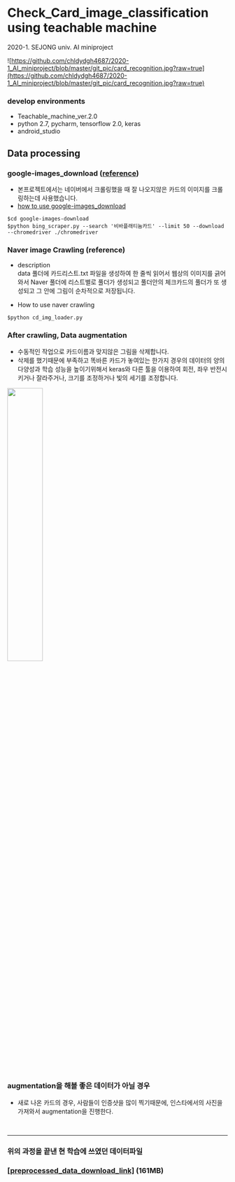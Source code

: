 # Check_Card_image_classification using teachable machine

2020-1. SEJONG univ. AI miniproject

![https://github.com/chldydgh4687/2020-1_AI_miniproject/blob/master/git_pic/card_recognition.jpg?raw=true](https://github.com/chldydgh4687/2020-1_AI_miniproject/blob/master/git_pic/card_recognition.jpg?raw=true)


### develop environments
- Teachable_machine_ver.2.0
- python 2.7, pycharm, tensorflow 2.0, keras
- android_studio

## Data processing

### google-images_download ([reference](https://github.com/hardikvasa/google-images-download/issues/301#issuecomment-597216052))
- 본프로젝트에서는 네이버에서 크롤링했을 때 잘 나오지않은 카드의 이미지를 크롤링하는데 사용했습니다.
- [how to use google-images_download](https://github.com/chldydgh4687/2020-1_AI_miniproject/issues/1)
```
$cd google-images-download
$python bing_scraper.py --search '비바플래티늄카드' --limit 50 --download --chromedriver ./chromedriver
```
### Naver image Crawling (reference)

- description  
data 풀더에 카드리스트.txt 파일을 생성하여 한 줄씩 읽어서 웹상의 이미지를 긁어와서 Naver 풀더에 리스트별로 풀더가 생성되고 풀더안의 체크카드의 풀더가 또 생성되고 그 안에 그림이 순차적으로 저장됩니다. 

- How to use naver crawling
```
$python cd_img_loader.py
```
### After crawling, Data augmentation 
- 수동적인 작업으로 카드이름과 맞지않은 그림을 삭제합니다.
- 삭제를 했기때문에 부족하고 똑바른 카드가 놓여있는 한가지 경우의 데이터의 양의 다양성과 학습 성능을 높이기위해서 keras와 다른 툴을 이용하여 회전, 좌우 반전시키거나 잘라주거나, 크기를 조정하거나 빛의 세기를 조정합니다.
 
<img src="https://github.com/chldydgh4687/2020-1_AI_miniproject/blob/master/git_pic/e4bae_aug.PNG" width="40%">

### augmentation을 해볼 좋은 데이터가 아닐 경우
- 새로 나온 카드의 경우, 사람들이 인증샷을 많이 찍기때문에, 인스타에서의 사진을 가져와서 augmentation을 진행한다. 
  
</br>

---

### 위의 과정을 끝낸 현 학습에 쓰였던 데이터파일
### [[preprocessed_data_download_link]](https://www.dropbox.com/s/heey21r8ftxdk9w/NAVER.zip?dl=0) (161MB)


